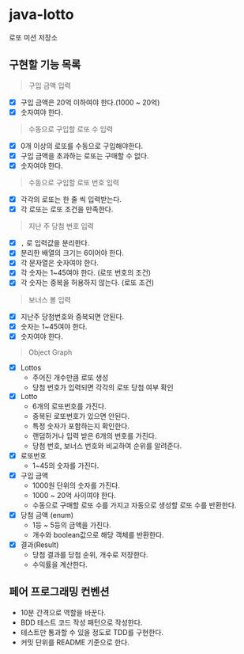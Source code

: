 # java-lotto

로또 미션 저장소

## 구현할 기능 목록

> 구입 금액 입력

- [x] 구입 금액은 20억 이하여야 한다.(1000 ~ 20억)
- [x] 숫자여야 한다.

> 수동으로 구입할 로또 수 입력

- [x] 0개 이상의 로또를 수동으로 구입해야한다.
- [x] 구입 금액을 초과하는 로또는 구매할 수 없다.
- [x] 숫자여야 한다.

> 수동으로 구입할 로또 번호 입력

- [x] 각각의 로또는 한 줄 씩 입력받는다.
- [x] 각 로또는 로또 조건을 만족한다.

> 지난 주 당첨 번호 입력

- [x] `,` 로 입력값을 분리한다.
- [x] 분리한 배열의 크기는 6이어야 한다.
- [x] 각 문자열은 숫자여야 한다.
- [x] 각 숫자는 1~45여야 한다. (로또 번호의 조건)
- [x] 각 숫자는 중복을 허용하지 않는다. (로또 조건)

> 보너스 볼 입력

- [x] 지난주 당첨번호와 중복되면 안된다.
- [x] 숫자는 1~45여야 한다.
- [x] 숫자여야 한다.

> Object Graph

- [x] Lottos
    - 주어진 개수만큼 로또 생성
    - 당첨 번호가 입력되면 각각의 로또 당첨 여부 확인
- [x] Lotto
    - 6개의 로또번호를 가진다.
    - 중복된 로또번호가 있으면 안된다.
    - 특정 숫자가 포함하는지 확인한다.
    - 랜덤하거나 입력 받은 6개의 번호를 가진다.
    - 당첨 번호, 보너스 번호와 비교하여 순위를 알려준다.
- [x] 로또번호
    - 1~45의 숫자를 가진다.
- [x] 구입 금액
    - 1000원 단위의 숫자를 가진다.
    - 1000 ~ 20억 사이여야 한다.
    - 수동으로 구매할 로또 수를 가지고 자동으로 생성할 로또 수를 반환한다.
- [x] 당첨 금액 (enum)
    - 1등 ~ 5등의 금액을 가진다.
    - 개수와 boolean값으로 해당 객체를 반환한다.
- [x] 결과(Result)
    - 당첨 결과를 당첨 순위, 개수로 저장한다.
    - 수익률을 계산한다.

## 페어 프로그래밍 컨벤션

- 10분 간격으로 역할을 바꾼다.
- BDD 테스트 코드 작성 패턴으로 작성한다.
- 테스트만 통과할 수 있을 정도로 TDD를 구현한다.
- 커밋 단위를 README 기준으로 한다.
